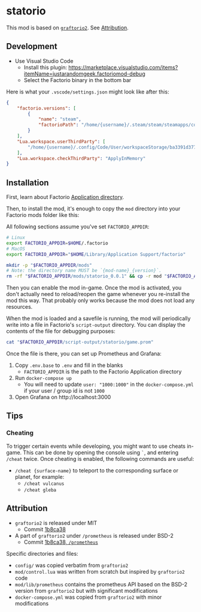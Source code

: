 # statorio

This mod is based on [`graftorio2`](https://github.com/remijouannet/graftorio2).
See [Attribution](#attribution).


## Development

- Use Visual Studio Code
    - Install this plugin: https://marketplace.visualstudio.com/items?itemName=justarandomgeek.factoriomod-debug
    - Select the Factorio binary in the bottom bar

Here is what your `.vscode/settings.json` might look like after this:

```json
{
    "factorio.versions": [
        {
            "name": "steam",
            "factorioPath": "/home/{username}/.steam/steam/steamapps/common/Factorio/bin/x64/factorio"
        }
    ],
    "Lua.workspace.userThirdParty": [
        "/home/{username}/.config/Code/User/workspaceStorage/ba3391d3778925ecb1006e8e1d038d97/justarandomgeek.factoriomod-debug/sumneko-3rd"
    ],
    "Lua.workspace.checkThirdParty": "ApplyInMemory"
}
```


## Installation

First, learn about Factorio [Application directory](https://wiki.factorio.com/Application_directory).

Then, to install the mod, it's enough to copy the `mod` directory into your Factorio mods folder like this:

All following sections assume you've set `FACTORIO_APPDIR`:
```sh
# Linux
export FACTORIO_APPDIR=$HOME/.factorio
# MacOS
export FACTORIO_APPDIR="$HOME/Library/Application Support/factorio"
```

```sh
mkdir -p "$FACTORIO_APPDIR/mods"
# Note: the directory name MUST be `{mod-name}_{version}`.
rm -rf "$FACTORIO_APPDIR/mods/statorio_0.0.1" && cp -r mod "$FACTORIO_APPDIR/mods/statorio_0.0.1"
```

Then you can enable the mod in-game.
Once the mod is activated, you don't actually need to reload/reopen the game whenever you re-install the mod this way.
That probably only works because the mod does not load any resources.

When the mod is loaded and a savefile is running, the mod will periodically write into a file in Factorio's `script-output` directory.
You can display the contents of the file for debugging purposes:

```sh
cat "$FACTORIO_APPDIR/script-output/statorio/game.prom"
```

Once the file is there, you can set up Prometheus and Grafana:

1. Copy `.env.base` to `.env` and fill in the blanks
    - `FACTORIO_APPDIR` is the path to the Factorio Application directory
2. Run `docker-compose up`
    - You will need to update `user: "1000:1000"` in the `docker-compose.yml` if your user / group id is not `1000`
3. Open Grafana on http://localhost:3000


## Tips

### Cheating

To trigger certain events while developing, you might want to use cheats in-game. This can be done by opening the console using `` ` ``, and entering `/cheat` twice.
Once cheating is enabled, the following commands are useful:

- `/cheat {surface-name}` to teleport to the corresponding surface or planet, for example:
  - `/cheat vulcanus`
  - `/cheat gleba`


## Attribution

- `graftorio2` is released under MIT
  - Commit [1b8ca38](https://github.com/remijouannet/graftorio2/tree/1b8ca38db745c9a8c720022213fd2d067c5600b8)
- A part of `graftorio2` under `/prometheus` is released under BSD-2
  - Commit [1b8ca38, `/prometheus`](https://github.com/remijouannet/graftorio2/tree/1b8ca38db745c9a8c720022213fd2d067c5600b8/prometheus)

Specific directories and files:

- `config/` was copied verbatim from `graftorio2`
- `mod/control.lua` was written from scratch but inspired by `graftorio2` code
- `mod/lib/prometheus` contains the prometheus API based on the BSD-2 version from `graftorio2` but with significant modifications
- `docker-compose.yml` was copied from `graftorio2` with minor modifications
